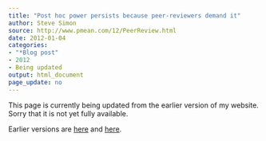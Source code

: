 ```yaml
---
title: "Post hoc power persists because peer-reviewers demand it"
author: Steve Simon
source: http://www.pmean.com/12/PeerReview.html
date: 2012-01-04
categories:
- "*Blog post"
- 2012
- Being updated
output: html_document
page_update: no
---
```


This page is currently being updated from the earlier version of my website. Sorry that it is not yet fully available.

<!---More--->

Earlier versions are [here][sim1] and [here][sim2].
 
[sim1]: http://www.pmean.com/12/PeerReview.html
[sim2]: http://new.pmean.com/reviewers-demand-post-hoc-power/
